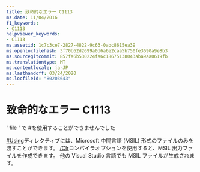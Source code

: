 ```yaml
---
title: 致命的なエラー C1113
ms.date: 11/04/2016
f1_keywords:
- C1113
helpviewer_keywords:
- C1113
ms.assetid: 1c7c3ce7-2827-4822-9c63-0abc8615ea39
ms.openlocfilehash: 3f70b62d2699a0d6a6e2caa5b750fe3690a9e8b3
ms.sourcegitcommit: 857fa6b530224fa6c18675138043aba9aa0619fb
ms.translationtype: MT
ms.contentlocale: ja-JP
ms.lasthandoff: 03/24/2020
ms.locfileid: "80203643"
---
```

# <a name="fatal-error-c1113"></a>致命的なエラー C1113

' file ' で \#を使用することができませんでした

[#Using](../../preprocessor/hash-using-directive-cpp.md)ディレクティブには、Microsoft 中間言語 (MSIL) 形式のファイルのみを渡すことができます。 [/Clr](../../build/reference/clr-common-language-runtime-compilation.md)コンパイラオプションを使用すると、MSIL 出力ファイルを作成できます。 他の Visual Studio 言語でも MSIL ファイルが生成されます。
